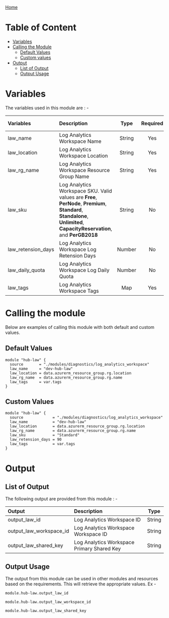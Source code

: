 [Home](../../../README.md)

# Table of Content

- [Variables](#variables)
- [Calling the Module](#calling-the-module)
    - [Default Values](#default-values)
    - [Custom values](#custom-values)
- [Output](#output)
    - [List of Output](#list-of-output)
    - [Output Usage](#output-usage)

# Variables

The variables used in this module are : -

| Variables | Description | Type | Required | Default Values |
|:----------|:------------|:----:|:--------:|:--------------:|
| law_name | Log Analytics Workspace Name | String | Yes | NA |
| law_location | Log Analytics Workspace Location | String | Yes | NA |
| law_rg_name | Log Analytics Workspace Resource Group Name | String | Yes | NA |
| law_sku | Log Analytics Workspace SKU. Valid values are **Free**, **PerNode**, **Premium**, **Standard**, **Standalone**, **Unlimited**, **CapacityReservation**, and **PerGB2018** | String | No | **PerGB2018** |
| law_retension_days | Log Analytics Workspace Log Retension Days | Number | No | **30** |
| law_daily_quota | Log Analytics Workspace Log Daily Quota | Number | No | **1** |
| law_tags | Log Analytics Workspace Tags | Map | Yes | NA |

# Calling the module

Below are examples of calling this module with both default and custom values.

## Default Values

```
module "hub-law" {
  source       = "./modules/diagnostics/log_analytics_workspace"
  law_name     = "dev-hub-law"
  law_location = data.azurerm_resource_group.rg.location
  law_rg_name  = data.azurerm_resource_group.rg.name
  law_tags     = var.tags
}
```

## Custom Values

```
module "hub-law" {
  source             = "./modules/diagnostics/log_analytics_workspace"
  law_name           = "dev-hub-law"
  law_location       = data.azurerm_resource_group.rg.location
  law_rg_name        = data.azurerm_resource_group.rg.name
  law_sku            = "Standard"
  law_retension_days = 90
  law_tags           = var.tags
}
```

# Output

## List of Output
The following output are provided from this module : -

| Output | Description | Type |
|:------ |:------------|:----:|
| output_law_id | Log Analytics Workspace ID | String |
| output_law_workspace_id | Log Analytics Workspace Workspace ID | String |
| output_law_shared_key | Log Analytics Workspace Primary Shared Key | String |

## Output Usage

The output from this module can be used in other modules and resources based on the requirements. This will retrieve the appropriate values. Ex -

```
module.hub-law.output_law_id
```

```
module.hub-law.output_law_workspace_id
```

```
module.hub-law.output_law_shared_key
```